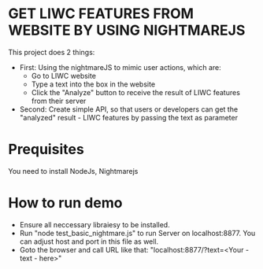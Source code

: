 # GET LIWC FEATURES FROM WEBSITE BY USING NIGHTMAREJS
This project does 2 things:
* First:  Using the nightmareJS to mimic user actions, which are:
   * Go to LIWC website
   * Type a text into the box in the website
   * Click the "Analyze" button to receive the result of LIWC features from their server
* Second: Create simple API, so that users or developers can get the "analyzed" result - LIWC features by passing the text as parameter

# Prequisites
You need to install NodeJs, Nightmarejs

# How to run demo
* Ensure all neccessary libraiesy to be installed.
* Run "node test_basic_nightmare.js" to run Server on localhost:8877. You can adjust host and port in this file as well.
* Goto the browser and call URL like that: "localhost:8877/?text=<Your - text - here>"
